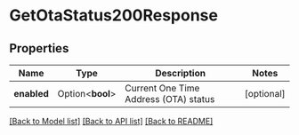 # GetOtaStatus200Response

## Properties

Name | Type | Description | Notes
------------ | ------------- | ------------- | -------------
**enabled** | Option<**bool**> | Current One Time Address (OTA) status | [optional]

[[Back to Model list]](../README.md#documentation-for-models) [[Back to API list]](../README.md#documentation-for-api-endpoints) [[Back to README]](../README.md)


